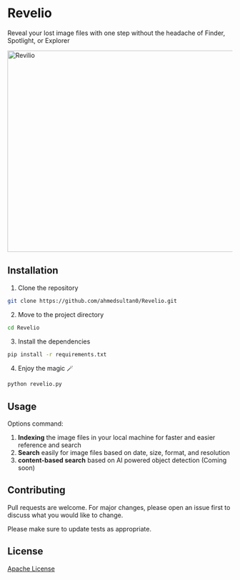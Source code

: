 # Revelio

Reveal your lost image files with one step without the headache of Finder, Spotlight, or Explorer

<img width="753" height="451" alt="Revilio" src="https://github.com/user-attachments/assets/34e98d18-9f07-49bb-b9b3-8d862f673cef" />

## Installation

1) Clone the repository

```bash
git clone https://github.com/ahmedsultan0/Revelio.git
```
2) Move to the project directory 
```bash
cd Revelio
```
3) Install the dependencies 
```bash
pip install -r requirements.txt
```
4) Enjoy the magic 🪄
```python
python revelio.py
```
## Usage

Options command: 

1) **Indexing** the image files in your local machine for faster and easier reference and search
2) **Search** easily for image files based on date, size, format, and resolution
3) **content-based search** based on AI powered object detection (Coming soon) 

## Contributing

Pull requests are welcome. For major changes, please open an issue first
to discuss what you would like to change.

Please make sure to update tests as appropriate.

## License

[Apache License](http://www.apache.org/licenses/LICENSE-2.0)